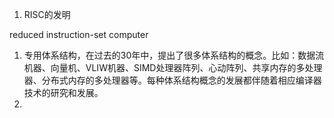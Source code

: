 1. RISC的发明

reduced instruction-set computer

1. 专用体系结构，在过去的30年中，提出了很多体系结构的概念。比如：数据流机器、向量机、VLIW机器、SIMD处理器阵列、心动阵列、共享内存的多处理器、分布式内存的多处理器等。每种体系结构概念的发展都伴随着相应编译器技术的研究和发展。
2. 


